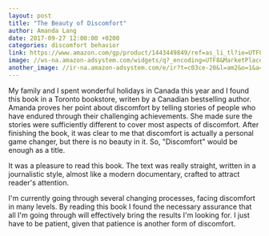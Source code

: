 ```yaml
---
layout: post
title: "The Beauty of Discomfort"
author: Amanda Lang
date: 2017-09-27 12:00:00 +0200
categories: discomfort behavior
link: https://www.amazon.com/gp/product/1443449849/ref=as_li_tl?ie=UTF8&camp=1789&creative=9325&creativeASIN=1443449849&linkCode=as2&tag=c03ce-20&linkId=f6179be8171cef0d87ec66171359fcfd
image: //ws-na.amazon-adsystem.com/widgets/q?_encoding=UTF8&MarketPlace=US&ASIN=1443449849&ServiceVersion=20070822&ID=AsinImage&WS=1&Format=_SL250_&tag=c03ce-20
another_image: //ir-na.amazon-adsystem.com/e/ir?t=c03ce-20&l=am2&o=1&a=1443449849
---
```


My family and I spent wonderful holidays in Canada this year and I found this book in a Toronto bookstore, writen by a Canadian bestselling author. Amanda proves her point about discomfort by telling stories of people who have endured through their challenging achievements. She made sure the stories were sufficiently different to cover most aspects of discomfort. After finishing the book, it was clear to me that discomfort is actually a personal game changer, but there is no beauty in it. So, "Discomfort" would be enough as a title.

It was a pleasure to read this book. The text was really straight, written in a journalistic style, almost like a modern documentary, crafted to attract reader's attention.

I'm currently going through several changing processes, facing discomfort in many levels. By reading this book I found the necessary assurance that all I'm going through will effectively bring the results I'm looking for. I just have to be patient, given that patience is another form of discomfort.